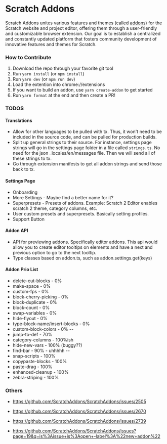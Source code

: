# Scratch Addons

Scratch Addons unites various features and themes (called [addons](./src/addons)) for the Scratch website and project editor, offering them through a user-friendly and customizable browser extension. Our goal is to establish a centralized and constantly updated platform that fosters community development of innovative features and themes for Scratch.

### How to Contribute

1. Download the repo through your favorite git tool
2. Run `yarn install` (or `npm install`)
3. Run `yarn dev` (or `npm run dev`)
4. Load the extention into chrome://extensions
5. If you want to build an addon, use `yarn create-addon` to get started
6. Run `yarn format` at the end and then create a PR!

### TODOS

#### Translations

- Allow for other languages to be pulled with tx. Thus, it won't need to be included in the source code, and can be pulled for production builds.
- Split up general strings to their source. For instance, settings page strings will go in the settings page folder in a file called `strings.ts`. No need for the json \_locales/en/messages file. Then we will send all of these strings to tx.
- Go through extension manifests to get all addon strings and send those back to tx.

#### Settings Page

- Onboarding
- More Settings - Maybe find a better name for it?
- Superpresets - Presets of addons. Example: Scratch 2 Editor enables scratch 2 theme, category columns, etc.
- User custom presets and superpresets. Basically setting profiles.
- Support Button

#### Addon API

- API for previewing addons. Specifically editor addons. This api would allow you to create editor tooltips on elements and have a next and previous option to go to the next tooltip.
- Type classes based on addon.ts, such as addon.settings.get(keys)

#### Addon Prio List

- delete-cut-blocks - 0%
- make-space - 0%
- custom-fps - 0%
- block-cherry-picking - 0%
- block-duplicate - 0%
- block-count - 0%
- swap-variables - 0%
- hide-flyout - 0%
- type-block-name/insert-blocks - 0%
- custom-block-colors - 0%
--
- jump-to-def - 70%
- category-columns - 100%ish
- hide-new-vars - 100% (buggy??)
- find-bar - 90% - uhhhhh
--
- snap-scripts - 100%
- copypaste-blocks - 100%
- paste-drag - 100%
- enhanced-cleanup - 100%
- zebra-striping - 100%


### Others

- https://github.com/ScratchAddons/ScratchAddons/issues/2505
- https://github.com/ScratchAddons/ScratchAddons/issues/2670
- https://github.com/ScratchAddons/ScratchAddons/issues/2739

- https://github.com/ScratchAddons/ScratchAddons/issues?page=19&q=is%3Aissue+is%3Aopen+-label%3A%22new+addon%22